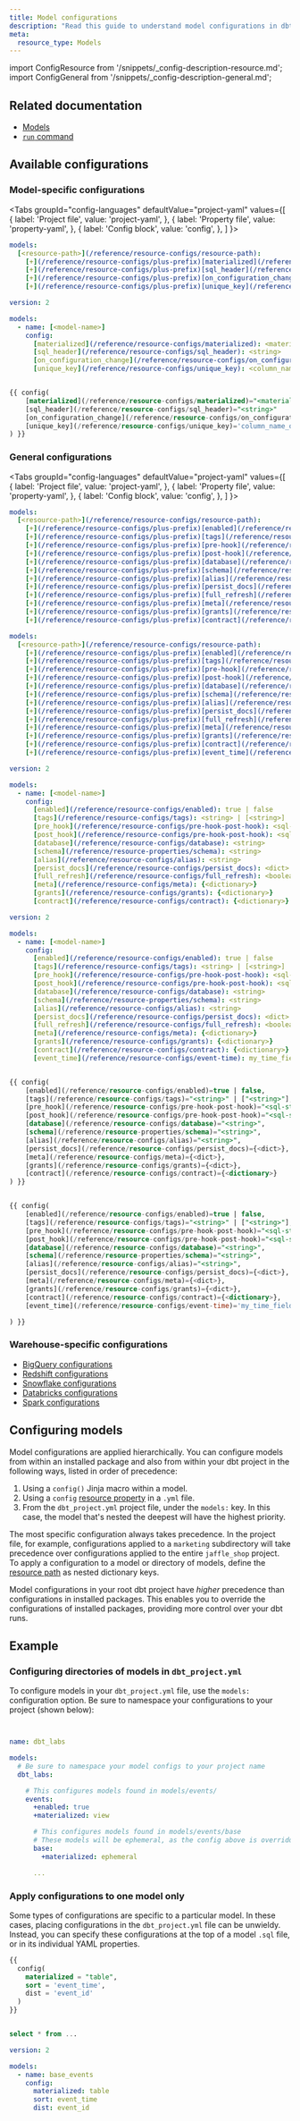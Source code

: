 ```yaml
---
title: Model configurations
description: "Read this guide to understand model configurations in dbt."
meta:
  resource_type: Models
---
```


import ConfigResource from '/snippets/_config-description-resource.md';
import ConfigGeneral from '/snippets/_config-description-general.md';

## Related documentation
* [Models](/docs/build/models)
* [`run` command](/reference/commands/run)

## Available configurations
### Model-specific configurations

<ConfigResource meta={frontMatter.meta}/>

<Tabs
  groupId="config-languages"
  defaultValue="project-yaml"
  values={[
    { label: 'Project file', value: 'project-yaml', },
    { label: 'Property file', value: 'property-yaml', },
    { label: 'Config block', value: 'config', },
  ]
}>
<TabItem value="project-yaml">

<File name='dbt_project.yml'>

```yaml
models:
  [<resource-path>](/reference/resource-configs/resource-path):
    [+](/reference/resource-configs/plus-prefix)[materialized](/reference/resource-configs/materialized): <materialization_name>
    [+](/reference/resource-configs/plus-prefix)[sql_header](/reference/resource-configs/sql_header): <string>
    [+](/reference/resource-configs/plus-prefix)[on_configuration_change](/reference/resource-configs/on_configuration_change): apply | continue | fail #only for materialized views on supported adapters
    [+](/reference/resource-configs/plus-prefix)[unique_key](/reference/resource-configs/unique_key): <column_name_or_expression>

```


</File>

</TabItem>


<TabItem value="property-yaml">

<File name='models/properties.yml'>

```yaml
version: 2

models:
  - name: [<model-name>]
    config:
      [materialized](/reference/resource-configs/materialized): <materialization_name>
      [sql_header](/reference/resource-configs/sql_header): <string>
      [on_configuration_change](/reference/resource-configs/on_configuration_change): apply | continue | fail #only for materialized views on supported adapters
      [unique_key](/reference/resource-configs/unique_key): <column_name_or_expression>

```

</File>

</TabItem>


<TabItem value="config">

<File name='models/<model_name>.sql'>

```sql

{{ config(
    [materialized](/reference/resource-configs/materialized)="<materialization_name>",
    [sql_header](/reference/resource-configs/sql_header)="<string>"
    [on_configuration_change](/reference/resource-configs/on_configuration_change): apply | continue | fail #only for materialized views for supported adapters
    [unique_key](/reference/resource-configs/unique_key)='column_name_or_expression'
) }}

```

</File>

</TabItem>

</Tabs>


### General configurations

<ConfigGeneral />

<Tabs
  groupId="config-languages"
  defaultValue="project-yaml"
  values={[
    { label: 'Project file', value: 'project-yaml', },
    { label: 'Property file', value: 'property-yaml', },
    { label: 'Config block', value: 'config', },
  ]
}>

<TabItem value="project-yaml">

<File name='dbt_project.yml'>

<VersionBlock lastVersion="1.8">

```yaml
models:
  [<resource-path>](/reference/resource-configs/resource-path):
    [+](/reference/resource-configs/plus-prefix)[enabled](/reference/resource-configs/enabled): true | false
    [+](/reference/resource-configs/plus-prefix)[tags](/reference/resource-configs/tags): <string> | [<string>]
    [+](/reference/resource-configs/plus-prefix)[pre-hook](/reference/resource-configs/pre-hook-post-hook): <sql-statement> | [<sql-statement>]
    [+](/reference/resource-configs/plus-prefix)[post-hook](/reference/resource-configs/pre-hook-post-hook): <sql-statement> | [<sql-statement>]
    [+](/reference/resource-configs/plus-prefix)[database](/reference/resource-configs/database): <string>
    [+](/reference/resource-configs/plus-prefix)[schema](/reference/resource-properties/schema): <string>
    [+](/reference/resource-configs/plus-prefix)[alias](/reference/resource-configs/alias): <string>
    [+](/reference/resource-configs/plus-prefix)[persist_docs](/reference/resource-configs/persist_docs): <dict>
    [+](/reference/resource-configs/plus-prefix)[full_refresh](/reference/resource-configs/full_refresh): <boolean>
    [+](/reference/resource-configs/plus-prefix)[meta](/reference/resource-configs/meta): {<dictionary>}
    [+](/reference/resource-configs/plus-prefix)[grants](/reference/resource-configs/grants): {<dictionary>}
    [+](/reference/resource-configs/plus-prefix)[contract](/reference/resource-configs/contract): {<dictionary>}

```
</VersionBlock>

<VersionBlock firstVersion="1.9">

```yaml
models:
  [<resource-path>](/reference/resource-configs/resource-path):
    [+](/reference/resource-configs/plus-prefix)[enabled](/reference/resource-configs/enabled): true | false
    [+](/reference/resource-configs/plus-prefix)[tags](/reference/resource-configs/tags): <string> | [<string>]
    [+](/reference/resource-configs/plus-prefix)[pre-hook](/reference/resource-configs/pre-hook-post-hook): <sql-statement> | [<sql-statement>]
    [+](/reference/resource-configs/plus-prefix)[post-hook](/reference/resource-configs/pre-hook-post-hook): <sql-statement> | [<sql-statement>]
    [+](/reference/resource-configs/plus-prefix)[database](/reference/resource-configs/database): <string>
    [+](/reference/resource-configs/plus-prefix)[schema](/reference/resource-properties/schema): <string>
    [+](/reference/resource-configs/plus-prefix)[alias](/reference/resource-configs/alias): <string>
    [+](/reference/resource-configs/plus-prefix)[persist_docs](/reference/resource-configs/persist_docs): <dict>
    [+](/reference/resource-configs/plus-prefix)[full_refresh](/reference/resource-configs/full_refresh): <boolean>
    [+](/reference/resource-configs/plus-prefix)[meta](/reference/resource-configs/meta): {<dictionary>}
    [+](/reference/resource-configs/plus-prefix)[grants](/reference/resource-configs/grants): {<dictionary>}
    [+](/reference/resource-configs/plus-prefix)[contract](/reference/resource-configs/contract): {<dictionary>}
    [+](/reference/resource-configs/plus-prefix)[event_time](/reference/resource-configs/event-time): my_time_field

```
</VersionBlock>
</File>

</TabItem>


<TabItem value="property-yaml">

<File name='models/properties.yml'>

<VersionBlock lastVersion="1.8">

```yaml
version: 2

models:
  - name: [<model-name>]
    config:
      [enabled](/reference/resource-configs/enabled): true | false
      [tags](/reference/resource-configs/tags): <string> | [<string>]
      [pre_hook](/reference/resource-configs/pre-hook-post-hook): <sql-statement> | [<sql-statement>]
      [post_hook](/reference/resource-configs/pre-hook-post-hook): <sql-statement> | [<sql-statement>]
      [database](/reference/resource-configs/database): <string>
      [schema](/reference/resource-properties/schema): <string>
      [alias](/reference/resource-configs/alias): <string>
      [persist_docs](/reference/resource-configs/persist_docs): <dict>
      [full_refresh](/reference/resource-configs/full_refresh): <boolean>
      [meta](/reference/resource-configs/meta): {<dictionary>}
      [grants](/reference/resource-configs/grants): {<dictionary>}
      [contract](/reference/resource-configs/contract): {<dictionary>}
```
</VersionBlock>

<VersionBlock firstVersion="1.9">

```yaml
version: 2

models:
  - name: [<model-name>]
    config:
      [enabled](/reference/resource-configs/enabled): true | false
      [tags](/reference/resource-configs/tags): <string> | [<string>]
      [pre_hook](/reference/resource-configs/pre-hook-post-hook): <sql-statement> | [<sql-statement>]
      [post_hook](/reference/resource-configs/pre-hook-post-hook): <sql-statement> | [<sql-statement>]
      [database](/reference/resource-configs/database): <string>
      [schema](/reference/resource-properties/schema): <string>
      [alias](/reference/resource-configs/alias): <string>
      [persist_docs](/reference/resource-configs/persist_docs): <dict>
      [full_refresh](/reference/resource-configs/full_refresh): <boolean>
      [meta](/reference/resource-configs/meta): {<dictionary>}
      [grants](/reference/resource-configs/grants): {<dictionary>}
      [contract](/reference/resource-configs/contract): {<dictionary>}
      [event_time](/reference/resource-configs/event-time): my_time_field
```

</VersionBlock>
</File>

</TabItem>

<TabItem value="config">

<File name='models/<model_name>.sql'>

<VersionBlock lastVersion="1.8">

```sql

{{ config(
    [enabled](/reference/resource-configs/enabled)=true | false,
    [tags](/reference/resource-configs/tags)="<string>" | ["<string>"],
    [pre_hook](/reference/resource-configs/pre-hook-post-hook)="<sql-statement>" | ["<sql-statement>"],
    [post_hook](/reference/resource-configs/pre-hook-post-hook)="<sql-statement>" | ["<sql-statement>"],
    [database](/reference/resource-configs/database)="<string>",
    [schema](/reference/resource-properties/schema)="<string>",
    [alias](/reference/resource-configs/alias)="<string>",
    [persist_docs](/reference/resource-configs/persist_docs)={<dict>},
    [meta](/reference/resource-configs/meta)={<dict>},
    [grants](/reference/resource-configs/grants)={<dict>},
    [contract](/reference/resource-configs/contract)={<dictionary>}
) }}

```
</VersionBlock>

<VersionBlock firstVersion="1.9">

```sql

{{ config(
    [enabled](/reference/resource-configs/enabled)=true | false,
    [tags](/reference/resource-configs/tags)="<string>" | ["<string>"],
    [pre_hook](/reference/resource-configs/pre-hook-post-hook)="<sql-statement>" | ["<sql-statement>"],
    [post_hook](/reference/resource-configs/pre-hook-post-hook)="<sql-statement>" | ["<sql-statement>"],
    [database](/reference/resource-configs/database)="<string>",
    [schema](/reference/resource-properties/schema)="<string>",
    [alias](/reference/resource-configs/alias)="<string>",
    [persist_docs](/reference/resource-configs/persist_docs)={<dict>},
    [meta](/reference/resource-configs/meta)={<dict>},
    [grants](/reference/resource-configs/grants)={<dict>},
    [contract](/reference/resource-configs/contract)={<dictionary>},
    [event_time](/reference/resource-configs/event-time)='my_time_field',

) }}

```
</VersionBlock>

</File>

</TabItem>

</Tabs>

### Warehouse-specific configurations
* [BigQuery configurations](/reference/resource-configs/bigquery-configs)
* [Redshift configurations](/reference/resource-configs/redshift-configs)
* [Snowflake configurations](/reference/resource-configs/snowflake-configs)
* [Databricks configurations](/reference/resource-configs/databricks-configs)
* [Spark configurations](/reference/resource-configs/spark-configs)

## Configuring models 

Model configurations are applied hierarchically. You can configure models from within an installed package and also from within your dbt project in the following ways, listed in order of precedence: 

1. Using a `config()` Jinja macro within a model.
2. Using a `config` [resource property](/reference/model-properties) in a `.yml` file.
3. From the `dbt_project.yml` project file, under the `models:` key. In this case, the model that's nested the deepest will have the highest priority. 

The most specific configuration always takes precedence. In the project file, for example, configurations applied to a `marketing` subdirectory will take precedence over configurations applied to the entire `jaffle_shop` project. To apply a configuration to a model or directory of models, define the [resource path](/reference/resource-configs/resource-path) as nested dictionary keys.

Model configurations in your root dbt project have _higher_ precedence than configurations in installed packages. This enables you to override the configurations of installed packages, providing more control over your dbt runs. 

## Example

### Configuring directories of models in `dbt_project.yml`

To configure models in your `dbt_project.yml` file, use the `models:` configuration option. Be sure to namespace your configurations to your project (shown below):

<File name='dbt_project.yml'>

```yml


name: dbt_labs

models:
  # Be sure to namespace your model configs to your project name
  dbt_labs:

    # This configures models found in models/events/
    events:
      +enabled: true
      +materialized: view

      # This configures models found in models/events/base
      # These models will be ephemeral, as the config above is overridden
      base:
        +materialized: ephemeral

      ...


```

</File>

### Apply configurations to one model only

Some types of configurations are specific to a particular model. In these cases, placing configurations in the `dbt_project.yml` file can be unwieldy. Instead, you can specify these configurations at the top of a model `.sql` file, or in its individual YAML properties.

<File name='models/events/base/base_events.sql'>

```sql
{{
  config(
    materialized = "table",
    sort = 'event_time',
    dist = 'event_id'
  )
}}


select * from ...
```

</File>

<File name='models/events/base/properties.yml'>

```yaml
version: 2

models:
  - name: base_events
    config:
      materialized: table
      sort: event_time
      dist: event_id
```

</File>

